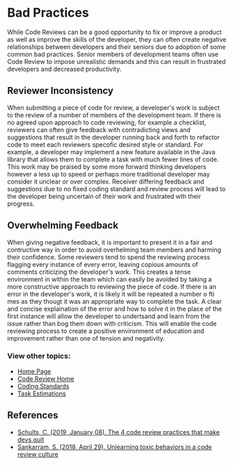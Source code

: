 # Bad Practices
While Code Reviews can be a good opportunity to fix or improve a product as well as improve the skills of the developer, they can often create negative relationships between developers and their seniors due to adoption of some common bad practices. Senior members of development teams often use Code Review to impose unrealistic demands and this can result in frustrated developers and decreased productivity.

## Reviewer Inconsistency
When submitting a piece of code for review, a developer's work is subject to the review of a number of members of the development team. If there is no agreed upon approach to code reviewing, for example a checklist, reviewers can often give feedback with contradicting views and suggestions that result in the developer running back and forth to refactor code to meet each reviewers specofic desired style or standard.
For example, a developer may implement a new feature available in the Java library that allows them to complete a task with much fewer lines of code. This work may be praised by some more forward thinking developers however a less up to speed or perhaps more traditional developer may consider it unclear or over complex. Receiver differing feedback and suggestions due to no fixed coding standard and review process will lead to the developer being uncertain of their work and frustrated wth their progress.

## Overwhelming Feedback
When giving negative feedback, it is important to present it in a fair and contructive way in order to avoid overhelming team members and harming their confidence. Some reviewers tend to spend the reviewing process flagging every instance of every error, leaving copious amounts of comments criticizing the developer's work. This creates a tense environment in within the team which can easily be avoided by taking a more constructive approach to reviewing the piece of code. If there is an error in the developer's work, it is likely it will be repeated a number o fti mes as they thougt it was an appropriate way to complete the task. A clear and concise explaination of the error and how to solve it in the place of the first instance will allow the developer to undertsand and learn from the issue rather than bog them down with criticism. This will enable the code reviewing process to create a  positive environment of education and improvement rather than one of tension and negativity.

### View other topics: 
* [Home Page](../README.md)
* [Code Review Home](code-review-content.md)
* [Coding Standards](../CodingStandards/coding-standards-content.md)
* [Task Estimations](../TaskEstimation/TaskEstimation.md)

## References
* [Schults, C. (2019, January 08). The 4 code review practices that make devs quit](https://blog.submain.com/code-review-practices/)
* [Sankarram, S. (2018, April 29). Unlearning toxic behaviors in a code review culture](https://medium.com/@sandya.sankarram/unlearning-toxic-behaviors-in-a-code-review-culture-b7c295452a3c)
